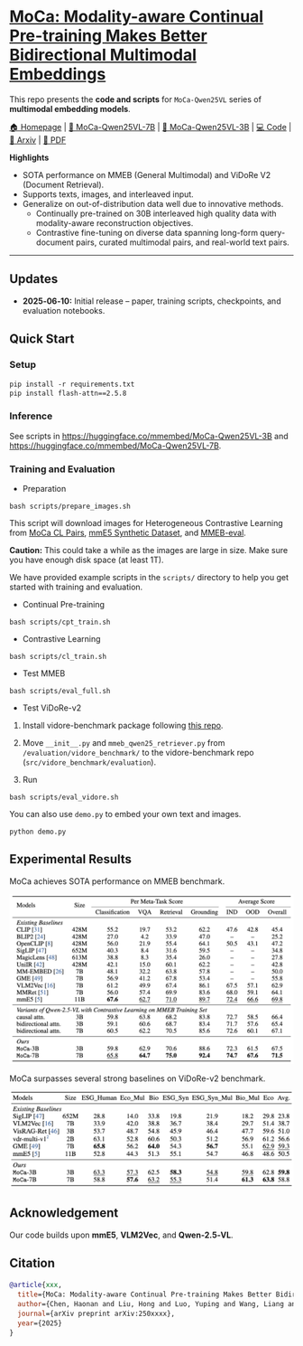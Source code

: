 # [MoCa: Modality-aware Continual Pre-training Makes Better Bidirectional Multimodal Embeddings](https://arxiv.org/abs/xxxx)

This repo presents the **code and scripts** for `MoCa-Qwen25VL` series of **multimodal embedding models**.

[🏠 Homepage]() | [🤖 MoCa-Qwen25VL-7B]() | [🤖 MoCa-Qwen25VL-3B]() | [💻 Code](https://github.com/haon-chen/MoCa) | [📄 Arxiv]() | [📕 PDF]()

**Highlights**
- SOTA performance on MMEB (General Multimodal) and ViDoRe V2 (Document Retrieval).
- Supports texts, images, and interleaved input.
- Generalize on out-of-distribution data well due to innovative methods.
  - Continually pre-trained on 30B interleaved high quality data with modality-aware reconstruction objectives.
  - Contrastive fine-tuning on diverse data spanning long-form query-document pairs, curated multimodal pairs, and real-world text pairs.

---

## Updates

- **2025‑06‑10:** Initial release – paper, training scripts, checkpoints, and evaluation notebooks.

## Quick Start

### Setup

```
pip install -r requirements.txt
pip install flash-attn==2.5.8
```

### Inference
See scripts in https://huggingface.co/mmembed/MoCa-Qwen25VL-3B and https://huggingface.co/mmembed/MoCa-Qwen25VL-7B.

### Training and Evaluation

- Preparation

```
bash scripts/prepare_images.sh
```

This script will download images for Heterogeneous Contrastive Learning from [MoCa CL Pairs](https://huggingface.co/datasets/intfloat/mmE5-MMEB-hardneg), [mmE5 Synthetic Dataset](https://huggingface.co/datasets/intfloat/mmE5-synthetic), and [MMEB-eval](https://huggingface.co/datasets/TIGER-Lab/MMEB-eval).

**Caution:** This could take a while as the images are large in size. Make sure you have enough disk space (at least 1T).

We have provided example scripts in the `scripts/` directory to help you get started with training and evaluation.

- Continual Pre-training
```
bash scripts/cpt_train.sh
```
- Contrastive Learning
```
bash scripts/cl_train.sh
```
- Test MMEB
```
bash scripts/eval_full.sh
```
- Test ViDoRe-v2

1. Install vidore-benchmark package following [this repo](https://github.com/illuin-tech/vidore-benchmark).

2. Move `__init__.py` and `mmeb_qwen25_retriever.py` from `/evaluation/vidore_benchmark/` to the vidore-benchmark repo (`src/vidore_benchmark/evaluation`).

3. Run
```
bash scripts/eval_vidore.sh
```

You can also use `demo.py` to embed your own text and images.
```
python demo.py
```

## Experimental Results
MoCa achieves SOTA performance on MMEB benchmark.

<img alt="Experimental Results" src="figures/mmeb.png">

MoCa surpasses several strong baselines on ViDoRe-v2 benchmark.

<img alt="Experimental Results" src="figures/vidore.png">


## Acknowledgement
Our code builds upon **mmE5**, **VLM2Vec**, and **Qwen‑2.5‑VL**.

## Citation
```bibtex
@article{xxx,
  title={MoCa: Modality-aware Continual Pre-training Makes Better Bidirectional Multimodal Embeddings},
  author={Chen, Haonan and Liu, Hong and Luo, Yuping and Wang, Liang and Yang, Nan and Wei, Furu and Dou, Zhicheng},
  journal={arXiv preprint arXiv:250xxxx},
  year={2025}
}
```